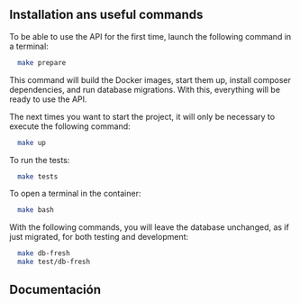 ## Installation ans useful commands

To be able to use the API for the first time, launch the following command in a terminal:
```bash
  make prepare
```
This command will build the Docker images, start them up, install composer dependencies, and run database migrations. With this, everything will be ready to use the API.

The next times you want to start the project, it will only be necessary to execute the following command:
```bash
  make up
```
To run the tests:
```bash
  make tests
```
To open a terminal in the container:
```bash
  make bash
```
With the following commands, you will leave the database unchanged, as if just migrated, for both testing and development:
```bash
  make db-fresh
  make test/db-fresh
```

## Documentación


